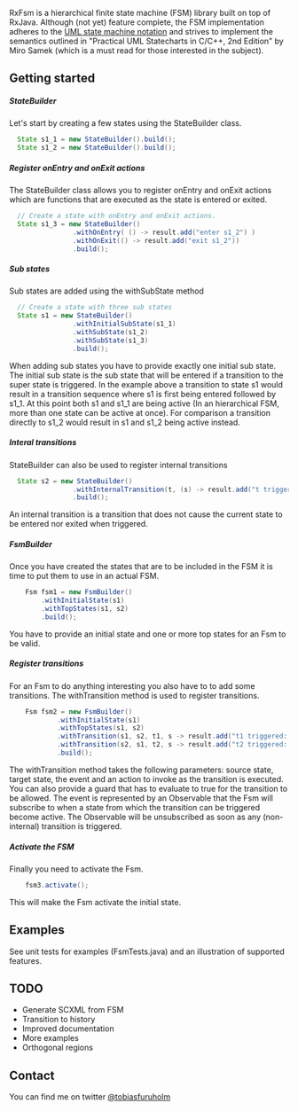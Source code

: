 RxFsm is a hierarchical finite state machine (FSM) library built on top of RxJava. 
Although (not yet) feature complete, the FSM implementation adheres to the [UML state 
machine notation](https://en.wikipedia.org/wiki/UML_state_machine) and strives to 
implement the semantics outlined in "Practical UML Statecharts in C/C++, 2nd 
Edition" by Miro Samek (which is a must read for those interested in the subject).

## Getting started
##### StateBuilder
Let's start by creating a few states using the StateBuilder class.

```Java
  State s1_1 = new StateBuilder().build();
  State s1_2 = new StateBuilder().build();
```

##### Register onEntry and onExit actions
The StateBuilder class allows you to register onEntry and onExit actions which 
are functions that are executed as the state is entered or exited. 

```Java
  // Create a state with onEntry and onExit actions.
  State s1_3 = new StateBuilder()
                .withOnEntry( () -> result.add("enter s1_2") )
                .withOnExit(() -> result.add("exit s1_2"))
                .build();
```

##### Sub states
Sub states are added using the withSubState method

```Java
  // Create a state with three sub states
  State s1 = new StateBuilder()
                .withInitialSubState(s1_1)
                .withSubState(s1_2)
                .withSubState(s1_3)
                .build();
```

When adding sub states you have to provide exactly one initial sub state. The 
initial sub state is the sub state that will be entered if a transition to the
super state is triggered. In the example above a transition to state s1 would
result in a transition sequence where s1 is first being entered followed by s1_1.
At this point both s1 and s1_1 are being active (In an hierarchical FSM, more than 
one state can be active at once). For comparison a transition directly to s1_2 
would result in s1 and s1_2 being active instead.

##### Interal transitions
StateBuilder can also be used to register internal transitions

```Java
  State s2 = new StateBuilder()
                .withInternalTransition(t, (s) -> result.add("t triggered internal transition from s4: " + s))
                .build();
```

An internal transition is a transition that does not cause the current state to
be entered nor exited when triggered.

##### FsmBuilder
Once you have created the states that are to be included in the FSM it is time
to put them to use in an actual FSM.

```Java
    Fsm fsm1 = new FsmBuilder()
        .withInitialState(s1)
        .withTopStates(s1, s2)
        .build();
```

You have to provide an initial state and one or more top states for an Fsm to
be valid. 

##### Register transitions
For an Fsm to do anything interesting you also have to to add some transitions. 
The withTransition method is used to register transitions.

```Java
    Fsm fsm2 = new FsmBuilder()
            .withInitialState(s1)
            .withTopStates(s1, s2)
            .withTransition(s1, s2, t1, s -> result.add("t1 triggered: " + s), s -> s.equals("c"))
            .withTransition(s2, s1, t2, s -> result.add("t2 triggered: " + s))
            .build();
```

The withTransition method takes the following parameters: source state, target state,
the event and an action to invoke as the transition is executed. You can also provide 
a guard that has to evaluate to true for the transition to be allowed. The event is
represented by an Observable that the Fsm will subscribe to when a state from which
the transition can be triggered become active. The Observable will be unsubscribed
as soon as any (non-internal) transition is triggered.

##### Activate the FSM
Finally you need to activate the Fsm.

```Java
    fsm3.activate();
```

This will make the Fsm activate the initial state.

## Examples
See unit tests for examples (FsmTests.java) and an illustration of supported features.

## TODO
- Generate SCXML from FSM
- Transition to history
- Improved documentation
- More examples
- Orthogonal regions

## Contact
You can find me on twitter [@tobiasfuruholm](http://twitter.com/tobiasfuruholm)
